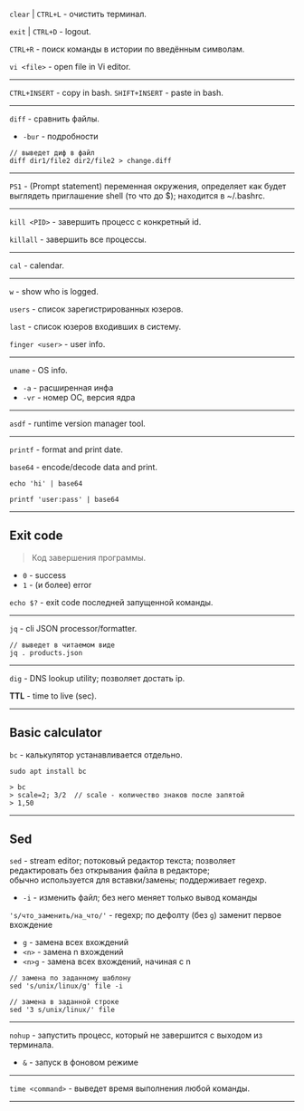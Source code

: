 `clear` | `CTRL+L` - очистить терминал.

`exit` | `CTRL+D` - logout.

`CTRL+R` - поиск команды в истории по введённым символам.

`vi <file>` - open file in Vi editor.

___

`CTRL+INSERT` - copy in bash.
`SHIFT+INSERT` - paste in bash.

___

`diff` - сравнить файлы.
  - `-bur` - подробности

```
// выведет диф в файл
diff dir1/file2 dir2/file2 > change.diff
```

___

`PS1` - (Prompt statement) переменная окружения, определяет как будет выглядеть приглашение shell (то что до $); находится в ~/.bashrc.

___

`kill <PID>` - завершить процесс с конкретный id.

`killall` - завершить все процессы.

___

`cal` - calendar.

___

`w` - show who is logged.

`users` - список зарегистрированных юзеров.

`last` - список юзеров входивших в систему.

`finger <user>` - user info.

___

`uname` - OS info.
  - `-a` - расширенная инфа
  - `-vr` - номер ОС, версия ядра

___

`asdf` - runtime version manager tool.

___

`printf` - format and print date.

`base64` - encode/decode data and print.

```
echo 'hi' | base64

printf 'user:pass' | base64
```

___

## Exit code

> Код завершения программы.

- `0` - success
- `1` - (и более) error

`echo $?` - exit code последней запущенной команды.

___

`jq` - cli JSON processor/formatter.

```
// выведет в читаемом виде
jq . products.json
```

___

`dig` - DNS lookup utility; позволяет достать ip.

**TTL** - time to live (sec).

___

## Basic calculator

`bc` - калькулятор устанавливается отдельно.

`sudo apt install bc`

```
> bc
> scale=2; 3/2  // scale - количество знаков после запятой
> 1,50
```

___

## Sed

`sed` - stream editor; потоковый редактор текста; позволяет редактировать без открывания файла в редакторе;  
обычно используется для вставки/замены; поддерживает regexp.
  - `-i` - изменить файл; без него меняет только вывод команды

`'s/что_заменить/на_что/'` - regexp; по дефолту (без `g`) заменит первое вхождение  
  - `g` - замена всех вхождений
  - `<n>` - замена n вхождений
  - `<n>g` - замена всех вхождений, начиная с n

```
// замена по заданному шаблону
sed 's/unix/linux/g' file -i

// замена в заданной строке
sed '3 s/unix/linux/' file
```

___

`nohup` - запустить процесс, который не завершится с выходом из терминала.
  - `&` - запуск в фоновом режиме

___

`time <command>` - выведет время выполнения любой команды.

___


